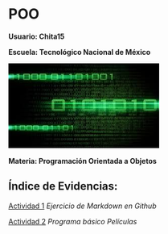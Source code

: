 # POO

**Usuario: Chita15**

**Escuela: Tecnológico Nacional de México**

![FondoImagen](./Setup/Img/Verde.jpg)

**Materia: Programación Orientada a Objetos** 

## Índice de Evidencias:

[Actividad 1](./Setup/README.md) _Ejercicio de Markdown en Github_

[Actividad 2](./PELICULA/Program.cs) _Programa básico Películas_
